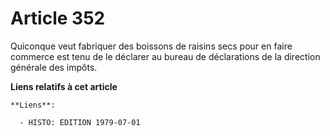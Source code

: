 # Article 352

Quiconque veut fabriquer des boissons de raisins secs pour en faire commerce est tenu de le déclarer au bureau de
déclarations de la direction générale des impôts.

**Liens relatifs à cet article**

	**Liens**:

	  - HISTO: EDITION 1979-07-01
